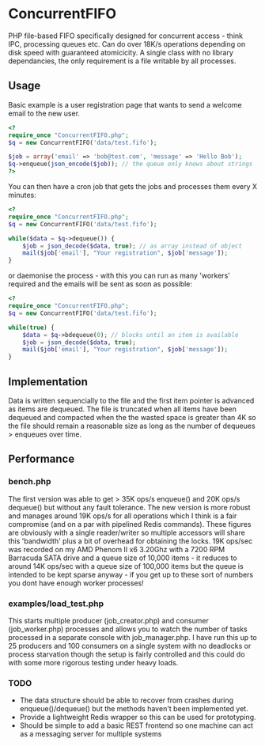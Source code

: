 # ConcurrentFIFO #

PHP file-based FIFO specifically designed for concurrent access - think IPC,
processing queues etc.  Can do over 18K/s operations depending
on disk speed with guaranteed atomicicity.  A single class with no library dependancies,
the only requirement is a file writable by all processes.

## Usage ##
Basic example is a user registration page that wants to send a welcome email to the new user.
```php
<?
require_once "ConcurrentFIFO.php";
$q = new ConcurrentFIFO('data/test.fifo');

$job = array('email' => 'bob@test.com', 'message' => 'Hello Bob');
$q->enqueue(json_encode($job)); // the queue only knows about strings
?>
```

You can then have a cron job that gets the jobs and processes them every X minutes:
```php
<?
require_once "ConcurrentFIFO.php";
$q = new ConcurrentFIFO('data/test.fifo');

while($data = $q->dequeue()) {
	$job = json_decode($data, true); // as array instead of object
	mail($job['email'], "Your registration", $job['message']);
}
```

or daemonise the process - with this you can run as many 'workers' required and the emails
will be sent as soon as possible:
```php
<?
require_once "ConcurrentFIFO.php";
$q = new ConcurrentFIFO('data/test.fifo');

while(true) {
	$data = $q->bdequeue(0); // blocks until an item is available
	$job = json_decode($data, true);
	mail($job['email'], "Your registration", $job['message']);
}
```

## Implementation ##

Data is written sequencially to the file and the first item pointer is advanced
as items are dequeued.  The file is truncated when all items have been dequeued and
compacted when the the wasted space is greater than 4K so the file should remain a
reasonable size as long as the number of dequeues > enqueues over time.

## Performance ##

### bench.php ###
The first version was able to get > 35K ops/s enqueue() and 20K ops/s dequeue() but without any fault tolerance.  The new version
is more robust and manages around 19K ops/s for all operations which I think is a fair compromise (and on a par with pipelined Redis commands).
These figures are obviously with a single reader/writer so multiple accessors will share this 'bandwidth' plus a bit of overhead for obtaining the
locks.  19K ops/sec was recorded on my AMD Phenom II x6 3.20Ghz with a 7200 RPM Barracuda SATA drive and a queue size of 10,000 items - it reduces to
around 14K ops/sec with a queue size of 100,000 items but the queue is intended to be kept sparse anyway - if you get up to these sort of numbers
you dont have enough worker processes!

### examples/load_test.php ###
This starts multiple producer (job_creator.php) and consumer (job_worker.php) processes and allows you to watch the number of tasks processed in
a separate console with job_manager.php.  I have run this up to 25 producers and 100 consumers on a single system with no deadlocks or process starvation
though the setup is fairly controlled and this could do with some more rigorous testing under heavy loads. 

### TODO ###
* The data structure should be able to recover from crashes during enqueue()/dequeue() but the methods haven't been implemented yet.
* Provide a lightweight Redis wrapper so this can be used for prototyping.
* Should be simple to add a basic REST frontend so one machine can act as a messaging server for multiple systems
